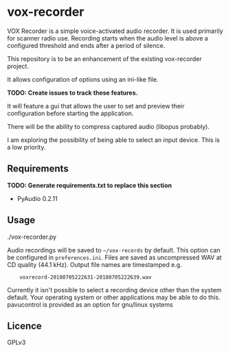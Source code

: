 # vox-recorder
VOX Recorder is a simple voice-activated audio recorder. It is used primarily for scanner radio use. Recording starts when the audio level is above a configured threshold and ends after a period of silence.

This repository is to be an enhancement of the existing vox-recorder project.

It allows configuration of options using an ini-like file.

**TODO: Create issues to track these features.**

It will feature a gui that allows the user to set and preview their configuration before starting the application.

There will be the ability to compress captured audio (libopus probably).

I am exploring the possibility of being able to select an input device. This is a low priority.


## Requirements
**TODO: Generate requirements.txt to replace this section**
- PyAudio 0.2.11

## Usage

./vox-recorder.py

Audio recordings will be saved to `~/vox-records` by default. This option can be configured in `preferences.ini`. Files are saved as uncompressed WAV at CD quality (44.1 kHz). Output file names are timestamped e.g.
```
    voxrecord-20180705222631-20180705222639.wav
```

Currently it isn't possible to select a recording device other than the system default.
Your operating system or other applications may be able to do this. pavucontrol is provided as an option for gnu/linux systems

## Licence

GPLv3
